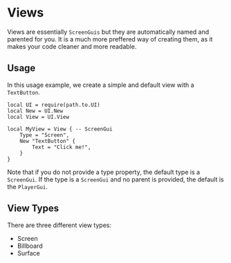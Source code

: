 # Views

Views are essentially `ScreenGuis` but they are automatically named and parented for you. It is a much more preffered way of creating them, as it makes your code cleaner and more readable.

## Usage

In this usage example, we create a simple and default view with a `TextButton`.

```luau
local UI = require(path.to.UI)
local New = UI.New
local View = UI.View

local MyView = View { -- ScreenGui
    Type = "Screen",
    New "TextButton" {
        Text = "Click me!",
    }
}
```

Note that if you do not provide a type property, the default type is a `ScreenGui`. If the type is a `ScreenGui` and no parent is provided, the default is the `PlayerGui`. 

## View Types

There are three different view types:

- Screen
- Billboard
- Surface
